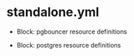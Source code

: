 



# standalone.yml


* Block: pgbouncer resource definitions

* Block: postgres resource definitions